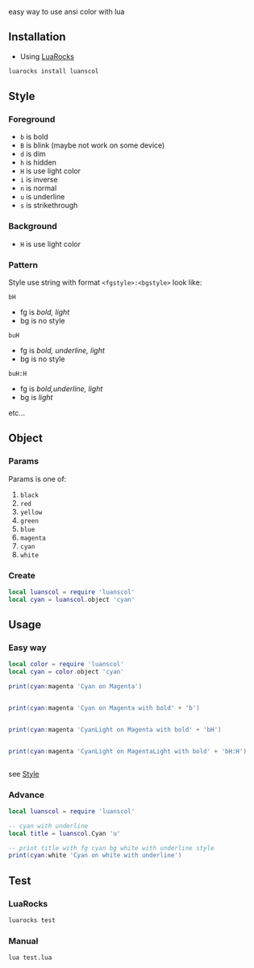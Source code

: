 easy way to use ansi color with lua

## Installation
* Using [LuaRocks](https://luarocks.org)
```sh
luarocks install luanscol
```
## Style
### Foreground
- `b` is bold
- `B` is blink (maybe not work on some device)
- `d` is dim
- `h` is hidden
- `H` is use light color
- `i` is inverse
- `n` is normal
- `u` is underline
- `s` is strikethrough

### Background
- `H` is use light color

### Pattern
Style use string with format `<fgstyle>:<bgstyle>` look like:

`bH` 
 * fg is _bold, light_
 * bg is no style

`buH`
 * fg is _bold, underline, light_
 * bg is no style

`buH:H`
 * fg is _bold,underline, light_
 * bg is _light_

etc...

## Object

### Params
Params is one of:
1. `black`
2. `red`
3. `yellow`
4. `green`
5. `blue`
6. `magenta`
7. `cyan`
8. `white`

### Create
```lua
local luanscol = require 'luanscol'
local cyan = luanscol.object 'cyan'
```

## Usage

### Easy way
```lua
local color = require 'luanscol'
local cyan = color.object 'cyan'

print(cyan:magenta 'Cyan on Magenta')


print(cyan:magenta 'Cyan on Magenta with bold' + 'b')


print(cyan:magenta 'CyanLight on Magenta with bold' + 'bH')


print(cyan:magenta 'CyanLight on MagentaLight with bold' + 'bH:H')



```
see [Style](##Style)


### Advance
```lua
local luanscol = require 'luanscol'

-- cyan with underline
local title = luanscol.Cyan 'u' 

-- print title with fg cyan bg white with underline style
print(cyan:white 'Cyan on white with underline')
```



## Test
### LuaRocks
```sh
luarocks test
```


### Manual
```sh
lua test.lua
```
